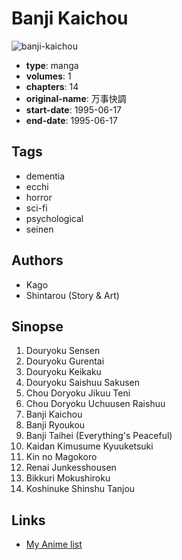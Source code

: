 # Banji Kaichou

![banji-kaichou](https://cdn.myanimelist.net/images/manga/2/157279.jpg)

-   **type**: manga
-   **volumes**: 1
-   **chapters**: 14
-   **original-name**: 万事快調
-   **start-date**: 1995-06-17
-   **end-date**: 1995-06-17

## Tags

-   dementia
-   ecchi
-   horror
-   sci-fi
-   psychological
-   seinen

## Authors

-   Kago
-   Shintarou (Story & Art)

## Sinopse

1. Douryoku Sensen
2. Douryoku Gurentai
3. Douryoku Keikaku
4. Douryoku Saishuu Sakusen
5. Chou Doryoku Jikuu Teni
6. Chou Doryoku Uchuusen Raishuu
7. Banji Kaichou
8. Banji Ryoukou
9. Banji Taihei (Everything's Peaceful)
10. Kaidan Kimusume Kyuuketsuki
11. Kin no Magokoro
12. Renai Junkesshousen
13. Bikkuri Mokushiroku
14. Koshinuke Shinshu Tanjou

## Links

-   [My Anime list](https://myanimelist.net/manga/34215/Banji_Kaichou)
